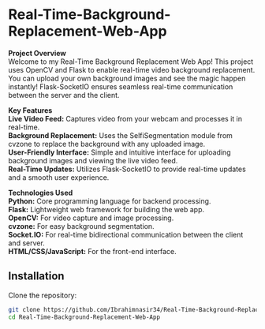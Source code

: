 # Real-Time-Background-Replacement-Web-App
**Project Overview**<br>
Welcome to my Real-Time Background Replacement Web App! This project uses OpenCV and Flask to enable real-time video background replacement. You can upload your own background images and see the magic happen instantly! Flask-SocketIO ensures seamless real-time communication between the server and the client.<br>

**Key Features**<br>
**Live Video Feed:** Captures video from your webcam and processes it in real-time.<br>
**Background Replacement:** Uses the SelfiSegmentation module from cvzone to replace the background with any uploaded image.<br>
**User-Friendly Interface:** Simple and intuitive interface for uploading background images and viewing the live video feed.<br>
**Real-Time Updates:** Utilizes Flask-SocketIO to provide real-time updates and a smooth user experience.<br>

**Technologies Used**<br>
**Python:** Core programming language for backend processing.<br>
**Flask:** Lightweight web framework for building the web app.<br>
**OpenCV:** For video capture and image processing.<br>
**cvzone:** For easy background segmentation.<br>
**Socket.IO:** For real-time bidirectional communication between the client and server.<br>
**HTML/CSS/JavaScript:** For the front-end interface.<br>

## Installation

Clone the repository:

```bash
git clone https://github.com/Ibrahimnasir34/Real-Time-Background-Replacement-Web-App.git
cd Real-Time-Background-Replacement-Web-App
